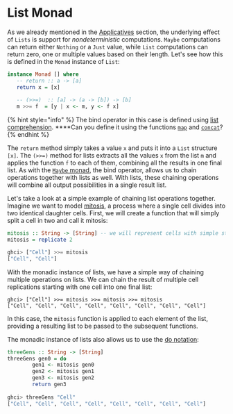 # List Monad

As we already mentioned in the [Applicatives](../applicative-functors.md#the-list-applicative) section, the underlying effect of `Lists` is support for _nondeterministic_ computations. `Maybe` computations can return either `Nothing` or a `Just` value, while `List` computations can return zero, one or multiple values based on their length. Let's see how this is defined in the `Monad` instance of `List`:

```haskell
instance Monad [] where
   -- return :: a -> [a]
   return x = [x]
   
   -- (>>=)  :: [a] -> (a -> [b]) -> [b]
   m >>= f  = [y | x <- m, y <- f x]
```

{% hint style="info" %}
The bind operator in this case is defined using [list comprehension](../../list-comprehensions/list-comprehensions.md). ****Can you define it using the functions [`map`](../../higher-order-functions/the-map-function.md) and [`concat`](http://zvon.org/other/haskell/Outputprelude/concat_f.html)?
{% endhint %}

The `return` method simply takes a value `x` and puts it into a `List` structure `[x]`. The `(>>=)` method for lists extracts all the values `x` from the list `m` and applies the function `f` to each of them, combining all the results in one final list. As with the [`Maybe` monad](maybe-monad.md), the bind operator,  allows us to chain operations together with lists as well. With lists, these chaining operations will combine all output possibilities in a single result list.

Let's take a look at a simple example of chaining list operations together. Imagine we want to model [mitosis](https://en.wikipedia.org/wiki/Mitosis), a process where a single cell divides into two identical daughter cells. First, we will create a function that will simply split a cell in two and call it mitosis:

```haskell
mitosis :: String -> [String] -- we will represent cells with simple strings
mitosis = replicate 2

ghci> ["Cell"] >>= mitosis
["Cell", "Cell"]
```

With the monadic instance of lists, we have a simple way of chaining multiple operations on lists. We can chain the result of multiple cell replications starting with one cell into one final list:

```text
ghci> ["Cell"] >>= mitosis >>= mitosis >>= mitosis
["Cell", "Cell", "Cell", "Cell", "Cell", "Cell", "Cell", "Cell"]
```

In this case, the `mitosis` function is applied to each element of the list, providing a resulting list to be passed to the subsequent functions.

The monadic instance of lists also allows us to use the [do notation](../../interactive-programming/sequencing-actions.md):

```haskell
threeGens :: String -> [String]
threeGens gen0 = do
        gen1 <- mitosis gen0
        gen2 <- mitosis gen1
        gen3 <- mitosis gen2
        return gen3
        
ghci> threeGens "Cell"
["Cell", "Cell", "Cell", "Cell", "Cell", "Cell", "Cell", "Cell"]
```

